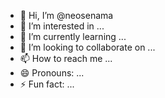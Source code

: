 - 👋 Hi, I’m @neosenama
- 👀 I’m interested in ...
- 🌱 I’m currently learning ...
- 💞️ I’m looking to collaborate on ...
- 📫 How to reach me ...
- 😄 Pronouns: ...
- ⚡ Fun fact: ...

<!---
neosenama/neosenama is a ✨ special ✨ repository because its `README.md` (this file) appears on your GitHub profile.
You can click the Preview link to take a look at your changes.
--->

